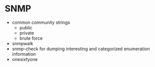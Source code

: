 # SNMP
- common community strings
  - public
  - private
  - brute force
- snmpwalk
- snmp-check for dumping interesting and categorized enumeration information
- onesixtyone

